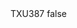<?xml version="1.0" encoding="UTF-8"?>
<CustomMetadata xmlns="http://soap.sforce.com/2006/04/metadata">
    <label>TXU387</label>
    <protected>false</protected>
</CustomMetadata>
